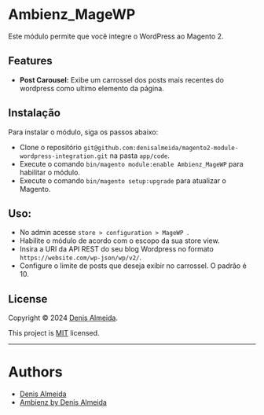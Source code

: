 # Ambienz_MageWP

Este módulo permite que você integre o WordPress ao Magento 2.

## Features

- **Post Carousel:** Exibe um carrossel dos posts mais recentes do wordpress como ultimo elemento da página.

## Instalação

Para instalar o módulo, siga os passos abaixo:

- Clone o repositório `git@github.com:denisalmeida/magento2-module-wordpress-integration.git` na pasta `app/code`.
- Execute o comando `bin/magento module:enable Ambienz_MageWP` para habilitar o módulo.
- Execute o comando `bin/magento setup:upgrade` para atualizar o Magento.

## Uso:

- No admin acesse `store > configuration > MageWP `.
- Habilite o módulo de acordo com o escopo da sua store view.
- Insira a URI da API REST do seu blog Wordpress no formato `https://website.com/wp-json/wp/v2/`.
- Configure o limite de posts que deseja exibir no carrossel. O padrão é 10.

## License

Copyright © 2024 [Denis Almeida](https://denisalmeida.com).

This project is [MIT](https://github.com/denisalmeida/magento2-module-custom-pagebuilder/blob/main/LICENSE) licensed.

---

# Authors

*   [Denis Almeida](https://denisalmeida.com)
*   [Ambienz by Denis Almeida](https://ambienz.com.br)